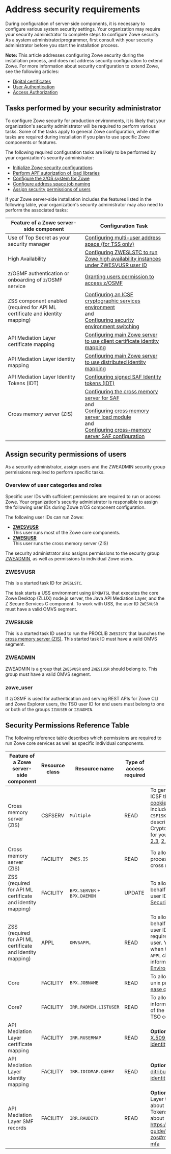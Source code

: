 # Address security requirements

During configuration of server-side components, it is necessary to configure various system security settings. Your organization may require your security administrator to complete steps to configure Zowe security. As a system administrator/programmer, first consult with your security administrator before you start the installation process. 

**Note:** This article addresses configuring Zowe security during the installation process, and does not address security configuration to extend Zowe. For more information about security configuration to extend Zowe, see the following articles:

  - [Digital certificates](../getting-started/zowe-security-overview#digital-certificates)
  - [User Authentication](../getting-started/zowe-security-overview#user-authentication)
  - [Access Authorization](../getting-started/zowe-security-overview#access-authorization)

## Tasks performed by your security administrator

To configure Zowe security for production environments, it is likely that your organization's security administrator will be required to perform various tasks. Some of the tasks apply to general Zowe configuration, while other tasks are required during installation if you plan to use specific Zowe components or features. 

The following required configuration tasks are likely to be performed by your organization's security administrator:

* [Initialize Zowe security configurations](../user-guide/initialize-security-configuration.md)
* [Perform APF autorization of load libraries](../user-guide/apf-authorize-load-library.md)
* [Configure the z/OS system for Zowe](../user-guide/configure-zos-system.md/#configure-user-ids-and-groups-for-the-zowe-started-tasks)
* [Configure address space job naming](../user-guide/configure-zos-system.md/#configure-address-space-job-naming)
* [Assign security permissions of users](#assign-security-permissions-of-users)

If your Zowe server-side installation includes the features listed in the following table, your organization's security administrator may also need to perform the associated tasks:

| Feature of a Zowe server-side component  | Configuration Task  | 
| ---- | ---- | 
| Use of Top Secret as your security manager | [Configuring multi-user address space (for TSS only)](../user-guide/configure-zos-system.md/#configure-multi-user-address-space-for-tss-only) |
| High Availability | [Configuring ZWESLSTC to run Zowe high availability instances under ZWESVUSR user ID](../user-guide/configure-zos-system.md/#configure-zweslstc-to-run-zowe-high-availability-instances-under-zwesvusr-user-id) |
| z/OSMF authentication or onboarding of z/OSMF service | [Granting users permission to access z/OSMF](../user-guide/grant-user-permission-zosmf.md) |
| ZSS component enabled (required for API ML certificate and identity mapping) |[Configuring an ICSF cryptographic services environment](../user-guide/configure-zos-system.md/#configure-an-icsf-cryptographic-services-environment) <br />and<br /> [Configuring security environment switching](../user-guide/configure-zos-system.md/#configure-security-environment-switching)|
| API Mediation Layer certificate mapping | [Configuring main Zowe server to use client certificate identity mapping](../user-guide/configure-zos-system.md/#configure-main-zowe-server-to-use-client-certificate-identity-mapping) |
| API Mediation Layer identity mapping | [Configuring main Zowe server to use distributed identity mapping](../user-guide/configure-zos-system.md/#configure-main-zowe-server-to-use-distributed-identity-mapping) |
| API Mediation Layer Identity Tokens (IDT) | [Configuring signed SAF Identity tokens (IDT)](../user-guide/configure-zos-system.md/#configure-signed-saf-identity-tokens-idt) |
| Cross memory server (ZIS) | [Configuring the cross memory server for SAF](../user-guide/configure-zos-system.md/#configure-the-cross-memory-server-for-saf)<br />and<br />[Configuring cross memory server load module](../user-guide/configure-xmem-server.md/#load-module)<br />and<br />[Configuring cross-memory server SAF configuration](../user-guide/configure-xmem-server.md/#saf-configuration) |

## Assign security permissions of users

As a security administrator, assign users and the ZWEADMIN security group permissions required to perform specific tasks. 

### Overview of user categories and roles

Specific user IDs with sufficient permissions are required to run or access Zowe. 
Your organization's security administrator is responsible to assign the following user IDs during Zowe z/OS component configuration.

The following user IDs can run Zowe: 

* **[ZWESVUSR](#zwesvusr)**  
This user runs most of the Zowe core components.
* **[ZWESIUSR](#zwesiusr)**  
This user runs the cross memory server (ZIS)

The security administrator also assigns permissions to the security group [ZWEADMIN](#zweadmin), as well as permissions to individual Zowe users.

### ZWESVUSR

This is a started task ID for `ZWESLSTC`.  

The task starts a USS environment using `BPXBATSL` that executes the core Zowe Desktop (ZLUX) node.js server, the Java API Mediation Layer, and the Z Secure Services C component.  To work with USS, the user ID `ZWESVUSR` must have a valid OMVS segment.  

### ZWESIUSR

This is a started task ID used to run the PROCLIB `ZWESISTC` that launches the [cross memory server (ZIS)](./configure-xmem-server.md). This started task ID must have a valid OMVS segment.

### ZWEADMIN

ZWEADMIN is a group that `ZWESVUSR` and `ZWESIUSR` should belong to. This group must have a valid OMVS segment.  

### zowe_user

If z/OSMF is used for authentication and serving REST APIs for Zowe CLI and Zowe Explorer users, the TSO user ID for end users must belong to one or both of the groups `IZUUSER` or `IZUADMIN`.

## Security Permissions Reference Table 

The following reference table describes which permissions are required to run Zowe core services as well as specific individual components.

| Feature of a Zowe server-side component                    | Resource class    | Resource name                          | Type of access required | Reason                                                                                                                                                                                                                        |
|------------------------------------------------------------|----------|-----------------------------|--------|-------------------------------------------------------------------------------------------------------------------------------------------------------------------------------------------------------------------------------------------------------------------------------------------------------------------------------------------------------------------------------------------------------------------------------------------------------------------------------------------------------------------------------------------------------------------------------------------------------------------------------------------------------------------------------------------------------------------------------------------------|
| Cross memory server (ZIS)                                  | CSFSERV                                 | `Multiple`                  | READ   | To generate symmetric keys using ICSF that is used by [Zowe Desktop cookies](./configure-zos-system.md#configure-an-icsf-cryptographic-services-environment). The list of IDs to enable include `CSF1TRD` , `CSF1TRC` , `CSF1SKE` , `CSF1SKD`. The full list of IDs is described in the z/OS Cryptographic Services user guide for your z/OS release level: [2.2](https://www.ibm.com/docs/en/zos/2.2.0?topic=ssl-racf-csfserv-resource-requirements), [2.3](https://www.ibm.com/docs/en/zos/2.3.0?topic=ssl-racf-csfserv-resource-requirements), [2.4](https://www.ibm.com/docs/en/zos/2.4.0?topic=ssl-racf-csfserv-resource-requirements) and [2.5](https://www.ibm.com/docs/en/zos/2.5.0?topic=ssl-racf-csfserv-resource-requirements). |
| Cross memory server (ZIS)                                  | FACILITY                                | `ZWES.IS`                   | READ   | To allow Zowe ZWESLSTC processes to access the Zowe ZIS cross memory server.                                                                                                                                                                                                                                                                                                                                                                                                                                                                                                                                                                                                                                                                    |
| ZSS (required for API ML certificate and identity mapping) | FACILITY                                | `BPX.SERVER` + `BPX.DAEMON` | UPDATE | To allow Zowe to run code on behalf of the API requester's TSO user ID. For more information, see [Security Environment Switching](./configure-zos-system.md#configure-security-environment-switching).                                                                                                                                                                                                                                                                                                                                                                                                                                                                                                                                     |
| ZSS (required for API ML certificate and identity mapping) | APPL                                    | `OMVSAPPL`                  | READ   | To allow Zowe to run code on behalf of the API requester's TSO user ID. This permission is also required from a requester's TSO user. You can skip this requirement when the resource `OMVSAPPL` in the `APPL` class is not defined. For more information, see [Security Environment Switching](./configure-zos-system.md#configure-security-environment-switching).                                                                                                                                                                                                                                                                                                                                                                        |
| Core                                                       | FACILITY                                                    | `BPX.JOBNAME`               | READ   | To allow z/OS address spaces for unix processes to be renamed for [ease of identification](./configure-zos-system.md#configure-address-space-job-naming).                                                                                                                                                                                                                                                                                                                                                                                                                                                                                                                                                                                       |
| Core?                                                      | FACILITY                                                   | `IRR.RADMIN.LISTUSER`       | READ   | To allow Zowe to obtain information about OMVS segment of the user profile using `LISTUSER` TSO command.                                                                                                                                                                                                                                                                                                                                                                                                                                                                                                                                                                                                                                        |
| API Mediation Layer certificate mapping                    | FACILITY                                                   | `IRR.RUSERMAP`              | READ   | **Optional** To allow Zowe to [map an X.509 client certificate to a z/OS identity](./configure-zos-system.md#configure-main-zowe-server-to-use-client-certificate-identity-mapping).                                                                                                                                                                                                                                                                                                                                                                                                                                                                                                                                                            |
| API Mediation Layer identity mapping                       | FACILITY                                                   | `IRR.IDIDMAP.QUERY`         | READ   | **Optional** To allow Zowe to [map an ditributed identity to a z/OS identity](./configure-zos-system.md#configure-main-zowe-server-to-use-distributed-identity-mapping).                                                                                                                                                                                                                                                                                                                                                                                                                                                                                                                                                                        |
| API Mediation Layer SMF records                            | FACILITY                                                   | `IRR.RAUDITX`               | READ   | **Optional** To allow API Mediation Layer to issue [SMF 83 records](./api-mediation/api-mediation-smf) about activity of Personal Access Tokens.                                                                                                                                                                                             For more information about configuring https://docs.zowe.org/stable/user-guide/systemrequirements-zos#multi-factor-authentication-mfa                                                                                                         



